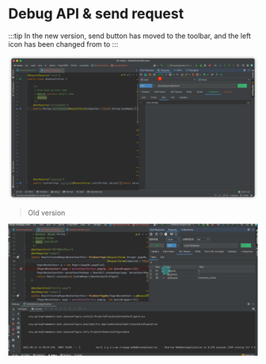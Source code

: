 # Debug API & send request

:::tip
In the new version, send button has moved to the toolbar, and the left icon has been changed from <FontIcon icon="restfulFastRequest1" /> to <FontIcon icon="restfulFastRequest" />
:::


![sendRequest](/img/sendRequest.png "New version")


> Old version

![example](/img/example_en.gif "Old version")
